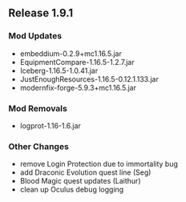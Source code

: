 ## Release 1.9.1

### Mod Updates
- embeddium-0.2.9+mc1.16.5.jar
- EquipmentCompare-1.16.5-1.2.7.jar
- Iceberg-1.16.5-1.0.41.jar
- JustEnoughResources-1.16.5-0.12.1.133.jar
- modernfix-forge-5.9.3+mc1.16.5.jar
### Mod Removals
- logprot-1.16-1.6.jar

### Other Changes
- remove Login Protection due to immortality bug
- add Draconic Evolution quest line (Seg)
- Blood Magic quest updates (Laithur)
- clean up Oculus debug logging
